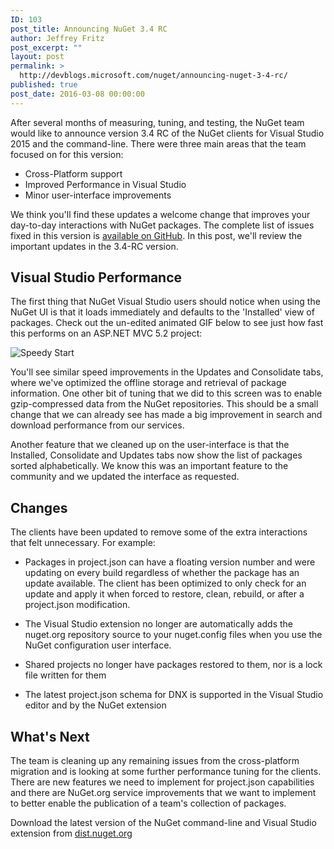 ```yaml
---
ID: 103
post_title: Announcing NuGet 3.4 RC
author: Jeffrey Fritz
post_excerpt: ""
layout: post
permalink: >
  http://devblogs.microsoft.com/nuget/announcing-nuget-3-4-rc/
published: true
post_date: 2016-03-08 00:00:00
---
```

After several months of measuring, tuning, and testing, the NuGet team would like to announce version 3.4 RC of the NuGet clients for Visual Studio 2015 and the command-line. There were three main areas that the team focused on for this version:

*   Cross-Platform support
*   Improved Performance in Visual Studio
*   Minor user-interface improvements

We think you'll find these updates a welcome change that improves your day-to-day interactions with NuGet packages. The complete list of issues fixed in this version is [available on GitHub][1]. In this post, we'll review the important updates in the 3.4-RC version.

## Visual Studio Performance

The first thing that NuGet Visual Studio users should notice when using the NuGet UI is that it loads immediately and defaults to the 'Installed' view of packages. Check out the un-edited animated GIF below to see just how fast this performs on an ASP.NET MVC 5.2 project:

![Speedy Start][2]

You'll see similar speed improvements in the Updates and Consolidate tabs, where we've optimized the offline storage and retrieval of package information. One other bit of tuning that we did to this screen was to enable gzip-compressed data from the NuGet repositories. This should be a small change that we can already see has made a big improvement in search and download performance from our services. 

Another feature that we cleaned up on the user-interface is that the Installed, Consolidate and Updates tabs now show the list of packages sorted alphabetically. We know this was an important feature to the community and we updated the interface as requested.

## Changes

The clients have been updated to remove some of the extra interactions that felt unnecessary. For example:

*   Packages in project.json can have a floating version number and were updating on every build regardless of whether the package has an update available. The client has been optimized to only check for an update and apply it when forced to restore, clean, rebuild, or after a project.json modification.

*   The Visual Studio extension no longer are automatically adds the nuget.org repository source to your nuget.config files when you use the NuGet configuration user interface.

*   Shared projects no longer have packages restored to them, nor is a lock file written for them

*   The latest project.json schema for DNX is supported in the Visual Studio editor and by the NuGet extension

## What's Next

The team is cleaning up any remaining issues from the cross-platform migration and is looking at some further performance tuning for the clients. There are new features we need to implement for project.json capabilities and there are NuGet.org service improvements that we want to implement to better enable the publication of a team's collection of packages.

Download the latest version of the NuGet command-line and Visual Studio extension from [dist.nuget.org][3]

 [1]: https://github.com/NuGet/Home/issues?q=milestone%3A%223.4+Beta%22+is%3Aclosed
 [2]: https://devblogs.microsoft.com/nuget/wp-content/uploads/sites/49/2019/05/speedy-start.gif
 [3]: https://dist.nuget.org/index.html